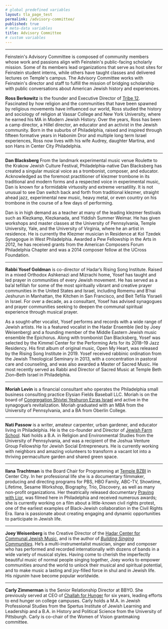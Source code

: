 ```yaml
---
# global predefined variables
layout: tla_page_test
permalink: /advisory-committee/
published: true
# meta-data variables
title: Advisory Committee 
# custom variables
---
```

___

Feinstein's Advisory Committee is composed of community members whose work and passions align with Feinstein's public-facing scholarly mission. Some of its members lead organizations that serve as host sites for Feinstein student interns, while others have taught classes and delivered lectures on Temple's campus. The Advisory Committee works with Feinstein's director and staff to fulfill the mission of bridging scholarship with public conversations about American Jewish history and experiences.

**Ross Berkowitz** is the founder and Executive Director of [Tribe 12](http://www.tribe12.org/). Fascinated by how religion and the communities that have been spawned by religious movements have influenced our world, Ross studied the history and sociology of religion at Vassar College and New York University, where he earned his MA in Modern Jewish History. Over the years, Ross has been a camp director, a Hillel director, an educator and an activist in the Jewish community. Born in the suburbs of Philadelphia, raised and inspired through fifteen formative years in Habonim Dror and multiple long term Israel experiences, Ross now lives with his wife Audrey, daughter Martina, and son Hans in Center City Philadelphia.

___

**Dan Blacksberg**
From the landmark experimental music venue Roulette to the Krakow Jewish Culture Festival, Philadelphia-native Dan Blacksberg has created a singular musical voice as a trombonist, composer, and educator. Acknowledged as the foremost practitioner of klezmer trombone in its traditional and modern forms and a respected voice in experimental music, Dan is known for a formidable virtuosity and extreme versatility. It is not unusual to see Dan switch back and forth from traditional klezmer, straight ahead jazz, experimental new music, heavy metal, or even country on his trombone in the course of a few days of performing.

Dan is in high demand as a teacher at many of the leading klezmer festivals such as Klezkamp, Klezkanada, and Yiddish Summer Weimar. He has given workshops and master classes at the University of Pennsylvania, Temple University, Yale, and the University of Virginia, where he an artist in residence. He is currently the Klezmer musician in Residence at Kol Tzedek Synagogue in West Philadelphia. Awarded a Pew Fellowship in the Arts in 2012, he has received grants from the American Composers Forum Philadelphia Chapter and was a 2014 composer fellow at the UCross Foundation.

___

**Rabbi Yosef Goldman** is co-director of Hadar’s Rising Song Institute. Raised in a mixed Orthodox Ashkenazi and Mizrachi home, Yosef has taught and led prayer in communities of every Jewish movement. He has served as a ba’al tefillah for some of the most spiritually vibrant and creative prayer communities in the United States and Israel, including Romemu and B’nai Jeshurun in Manhattan, the Kitchen in San Francisco, and Beit Tefila Yisraeli in Israel. For over a decade, as a consultant, Yosef has advised synagogues and prayer communities seeking to deepen the communal spiritual experience through musical prayer. 

As a sought-after vocalist, Yosef performs and records with a wide range of Jewish artists. He is a featured vocalist in the Hadar Ensemble (led by Joey Weisenberg) and a founding member of the Middle Eastern Jewish music ensemble the Epichorus. Along with trombonist Dan Blacksberg, Yosef was selected by the Kimmel Center for the Performing Arts for its 2018–19 Jazz Residency. His first album of original music, Open My Heart, was released by the Rising Song Institute in 2019.
Yosef received rabbinic ordination from the Jewish Theological Seminary in 2013, with a concentration in pastoral care and counseling, and was also awarded a Master of Sacred Music. He most recently served as Rabbi and Director of Sacred Music at Temple Beth Zion–Beth Israel in Philadelphia.

___

**Moriah Levin** is a financial consultant who operates the Philadelphia small business consulting practice Elysian Fields Baseball LLC. Moriah is on the board of [Congregation Shivtei Yeshuron Ezras Israel](http://www.thelittleshul.org/) and active in the synagogue’s revitalization. Moriah graduated with an MBA from the University of Pennsylvania, and a BA from Oberlin College.

___
        
**Nati Passow** is a writer, amateur carpenter, urban gardener, and educator living in Philadelphia. He is the co-founder and Director of [Jewish Farm School](http://www.jewishfarmschool.org/). Nati holds a B.A. in Religion and Environmental Studies from the University of Pennsylvania, and was a recipient of the Joshua Venture Group Fellowship for Jewish Social Entrepreneurs. He is currently working with neighbors and amazing volunteers to transform a vacant lot into a thriving permaculture garden and shared green space.

___
        
**Ilana Trachtman** is the Board Chair for Programming at [Temple BZBI](http://www.bzbi.org/) in Center City. In her professional life she is a documentary filmmaker, producing and directing programs for PBS, HBO Family, ABC-TV, Showtime, Lifetime, Sesame Workshop, Biography, Trio, Discovery, as well as many non-profit organizations. Her theatrically released documentary [Praying with Lior](http://www.prayingwithlior.com/), was filmed here in Philadelphia and received numerous awards; she is currently working on a film about a little-known civil rights protest, one of the earliest examples of Black-Jewish collaboration in the Civil Rights Era. Ilana is passionate about creating engaging and dynamic opportunities to participate in Jewish life.

___
        
**Joey Weisenberg** is the Creative Director of the [Hadar Center for Communal Jewish Music](http://www.mechonhadar.org/programs/singing-communities-intensive), and is the author of [_Building Singing Communities_](http://www.mechonhadar.org/tefillah-music/books). He’s a multi-instrumentalist musician, singer and composer who has performed and recorded internationally with dozens of bands in a wide variety of musical styles. Having come to cherish the imperfectly beautiful music of normal people singing together, Joey works to empower communities around the world to unlock their musical and spiritual potential, and to make music a lasting and joy-filled force in shul and in Jewish life. His _nigunim_ have become popular worldwide.

___
        
**Carly Zimmerman** is the Senior Relationship Director at BBYO. She previously served at CEO of [Challah for Hunger](http://challahforhunger.org/) for six years, leading efforts to end hunger on college campuses. Carly holds a M.A. in Jewish Professional Studies from the Spertus Institute of Jewish Learning and Leadership and a B.A. in History and Political Science from the University of Pittsburgh. Carly is co-chair of the Women of Vision grantmaking committee. 
